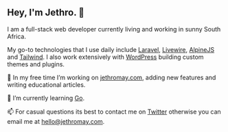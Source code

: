 ## Hey, I'm Jethro. 👋

I am a full-stack web developer currently living and working in sunny South Africa. 

My go-to technologies that I use daily include [Laravel](https://laravel.com/), [Livewire](https://laravel-livewire.com/), [AlpineJS](https://github.com/alpinejs/alpine/) and [Tailwind](https://tailwindcss.com/). I also work extensively with [WordPress](https://wordpress.com/) building custom themes and plugins.

🔭 In my free time I’m working on [jethromay.com](https://jethromay.com), adding new features and writing educational articles.

🌱 I’m currently learning [Go](https://golang.org/).

📫 For casual questions its best to contact me on [Twitter](https://twitter.com/may_jethro) otherwise you can email me at <hello@jethromay.com>.
